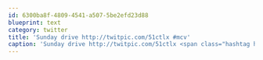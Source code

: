 ```yaml
---
id: 6300ba8f-4809-4541-a507-5be2efd23d88
blueprint: text
category: twitter
title: 'Sunday drive http://twitpic.com/51ctlx #mcv'
caption: 'Sunday drive http://twitpic.com/51ctlx <span class="hashtag hashtag_local">#<a href="http://tweettemp.darylchymko.ca/?tag=mcv">mcv</a>'
---
```

